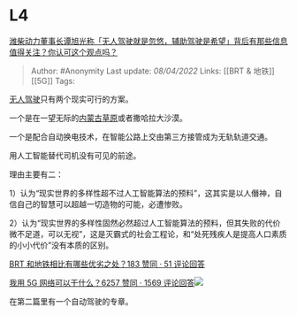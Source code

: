 # L4
[潍柴动力董事长谭旭光称「无人驾驶就是忽悠，辅助驾驶是希望」背后有那些信息值得关注？你认可这个观点吗？](https://www.zhihu.com/question/525589861/answer/2420508915)

> Author: #Anonymity 
Last update: *08/04/2022* 
Links: [[BRT & 地铁]] [[5G]]
Tags: 

[无人驾驶](https://www.zhihu.com/search?q=%E6%97%A0%E4%BA%BA%E9%A9%BE%E9%A9%B6&search_source=Entity&hybrid_search_source=Entity&hybrid_search_extra=%7B%22sourceType%22%3A%22answer%22%2C%22sourceId%22%3A2420508915%7D)只有两个现实可行的方案。

一个是在一望无际的[内蒙古草原](https://www.zhihu.com/search?q=%E5%86%85%E8%92%99%E5%8F%A4%E8%8D%89%E5%8E%9F&search_source=Entity&hybrid_search_source=Entity&hybrid_search_extra=%7B%22sourceType%22%3A%22answer%22%2C%22sourceId%22%3A2420508915%7D)或者撒哈拉大沙漠。

一个是配合自动换电技术，在智能公路上交由第三方接管成为无轨轨道交通。

用人工智能替代司机没有可见的前途。

理由主要有二：

1）认为“现实世界的多样性超不过人工智能算法的预料”，这其实是以人僭神，自信自己的智慧可以超越一切造物的可能，必遭惨败。

2）认为“现实世界的多样性固然必然超过人工智能算法的预料，但其失败的代价微不足道，可以无视”，这是灭霸式的社会工程论，和“处死残疾人是提高人口素质的小小代价”没有本质的区别。

[BRT 和地铁相比有哪些优劣之处？183 赞同 · 51 评论回答](https://www.zhihu.com/question/20169848/answer/1891741754)

  

[我用 5G 网络可以干什么？6257 赞同 · 1569 评论回答![](https://pic3.zhimg.com/v2-a0b6a642e811170d4309bab75be6f822_180x120.jpg)](https://www.zhihu.com/question/314766480/answer/708378659)

在第二篇里有一个自动驾驶的专章。

  
